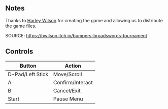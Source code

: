 ## Notes

Thanks to [Harley Wilson](https://hwilson.itch.io) for creating the game and allowing us to distribute the game files.

SOURCE: https://hwilson.itch.io/bumpers-broadswords-tournament

## Controls

| Button | Action |
|--|--| 
|D-Pad/Left Stick|Move/Scroll|
|A|Confirm/Interact|
|B|Cancel/Exit|
|Start|Pause Menu|



